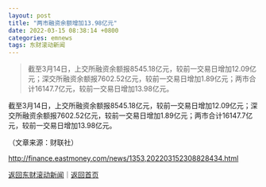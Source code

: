 ```yaml
---
layout: post
title: "两市融资余额增加13.98亿元"
date: 2022-03-15 08:38:14 +0800
categories: emnews
tags: 东财滚动新闻
---
```

> 截至3月14日，上交所融资余额报8545.18亿元，较前一交易日增加12.09亿元；深交所融资余额报7602.52亿元，较前一交易日增加1.89亿元；两市合计16147.7亿元，较前一交易日增加13.98亿元。

<p>截至3月14日，上交所融资余额报8545.18亿元，较前一交易日增加12.09亿元；深交所融资余额报7602.52亿元，较前一交易日增加1.89亿元；两市合计16147.7亿元，较前一交易日增加13.98亿元。</p><p class="em_media">（文章来源：财联社）</p>

<http://finance.eastmoney.com/news/1353,202203152308828434.html>

[返回东财滚动新闻](//finews.withounder.com/emnews/)｜[返回首页](//finews.withounder.com/)